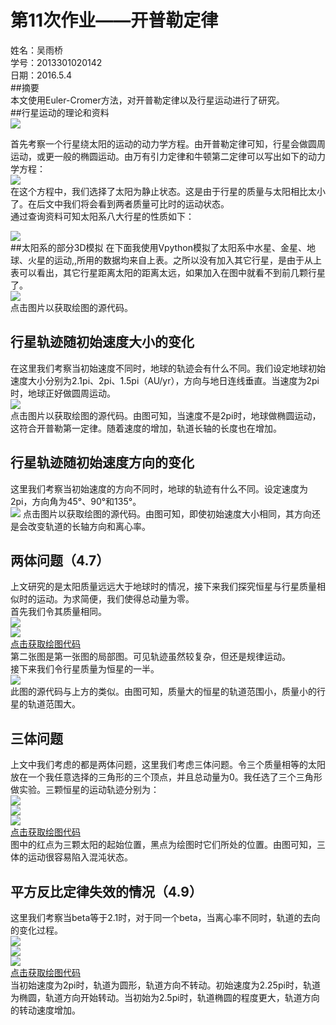 # 第11次作业——开普勒定律  
姓名：吴雨桥  
学号：2013301020142  
日期：2016.5.4  
##摘要  
本文使用Euler-Cromer方法，对开普勒定律以及行星运动进行了研究。  
##行星运动的理论和资料  
![](http://gtb.baidu.com/HttpService/get?p=dHlwZT1pbWFnZS9qcGVnJm49dmlzJnQ9YWRpbWcmYz10YjppZyZyPTM2NjA1OTM2NjMsMjc1MjEzNzY2MAAAAA==)  

首先考察一个行星绕太阳的运动的动力学方程。由开普勒定律可知，行星会做圆周运动，或更一般的椭圆运动。由万有引力定律和牛顿第二定律可以写出如下的动力学方程：  
![](https://raw.githubusercontent.com/wuyuqiao/computationalphysics_N2013301020142/master/chap4/a.png)  
在这个方程中，我们选择了太阳为静止状态。这是由于行星的质量与太阳相比太小了。在后文中我们将会看到两者质量可比时的运动状态。  
通过查询资料可知太阳系八大行星的性质如下：  

![](https://raw.githubusercontent.com/wuyuqiao/computationalphysics_N2013301020142/master/chap4/b.png)  
##太阳系的部分3D模拟
在下面我使用Vpython模拟了太阳系中水星、金星、地球、火星的运动,,所用的数据均来自上表。之所以没有加入其它行星，是由于从上表可以看出，其它行星距离太阳的距离太远，如果加入在图中就看不到前几颗行星了。  
[![](https://raw.githubusercontent.com/wuyuqiao/computationalphysics_N2013301020142/master/chap4/C.gif)](https://raw.githubusercontent.com/wuyuqiao/computationalphysics_N2013301020142/master/chap4/c.py)  
点击图片以获取绘图的源代码。  
## 行星轨迹随初始速度大小的变化  
在这里我们考察当初始速度不同时，地球的轨迹会有什么不同。我们设定地球初始速度大小分别为2.1pi、2pi、1.5pi（AU/yr），方向与地日连线垂直。当速度为2pi时，地球正好做圆周运动。  
[![](https://raw.githubusercontent.com/wuyuqiao/computationalphysics_N2013301020142/master/chap4/figure_1.png)](https://raw.githubusercontent.com/wuyuqiao/computationalphysics_N2013301020142/master/chap4/d.py)  
点击图片以获取绘图的源代码。由图可知，当速度不是2pi时，地球做椭圆运动，这符合开普勒第一定律。随着速度的增加，轨道长轴的长度也在增加。  
## 行星轨迹随初始速度方向的变化  
这里我们考察当初始速度的方向不同时，地球的轨迹有什么不同。设定速度为2pi，方向角为45°、90°和135°。  
[![](https://raw.githubusercontent.com/wuyuqiao/computationalphysics_N2013301020142/master/chap4/dd.png)](https://raw.githubusercontent.com/wuyuqiao/computationalphysics_N2013301020142/master/chap4/dd.py) 
点击图片以获取绘图的源代码。由图可知，即使初始速度大小相同，其方向还是会改变轨道的长轴方向和离心率。  
  
## 两体问题（4.7）  
上文研究的是太阳质量远远大于地球时的情况，接下来我们探究恒星与行星质量相似时的运动。为求简便，我们使得总动量为零。  
首先我们令其质量相同。  
![](https://raw.githubusercontent.com/wuyuqiao/computationalphysics_N2013301020142/master/chap4/221.png)  
![](https://raw.githubusercontent.com/wuyuqiao/computationalphysics_N2013301020142/master/chap4/222.png)  
[点击获取绘图代码](https://raw.githubusercontent.com/wuyuqiao/computationalphysics_N2013301020142/master/chap4/two%20body.py)  
第二张图是第一张图的局部图。可见轨迹虽然较复杂，但还是规律运动。  
接下来我们令行星质量为恒星的一半。  
![](https://raw.githubusercontent.com/wuyuqiao/computationalphysics_N2013301020142/master/chap4/223.png)  
此图的源代码与上方的类似。由图可知，质量大的恒星的轨道范围小，质量小的行星的轨道范围大。

  
## 三体问题  
上文中我们考虑的都是两体问题，这里我们考虑三体问题。令三个质量相等的太阳放在一个我任意选择的三角形的三个顶点，并且总动量为0。我任选了三个三角形做实验。三颗恒星的运动轨迹分别为：  
![](https://raw.githubusercontent.com/wuyuqiao/computationalphysics_N2013301020142/master/chap4/331.png)  
![](https://raw.githubusercontent.com/wuyuqiao/computationalphysics_N2013301020142/master/chap4/332.png)  
![](https://raw.githubusercontent.com/wuyuqiao/computationalphysics_N2013301020142/master/chap4/333.png)  
[点击获取绘图代码](https://raw.githubusercontent.com/wuyuqiao/computationalphysics_N2013301020142/master/chap4/three%20body.py)  
图中的红点为三颗太阳的起始位置，黑点为绘图时它们所处的位置。由图可知，三体的运动很容易陷入混沌状态。  
## 平方反比定律失效的情况（4.9）  
这里我们考察当beta等于2.1时，对于同一个beta，当离心率不同时，轨道的去向的变化过程。  
![](https://raw.githubusercontent.com/wuyuqiao/computationalphysics_N2013301020142/master/chap4/2.011.png)  
![](https://raw.githubusercontent.com/wuyuqiao/computationalphysics_N2013301020142/master/chap4/2.012.png)  
![](https://raw.githubusercontent.com/wuyuqiao/computationalphysics_N2013301020142/master/chap4/1.023.png)  
[点击获取绘图代码](https://raw.githubusercontent.com/wuyuqiao/computationalphysics_N2013301020142/master/chap4/d%20-%20Copy.py)  
当初始速度为2pi时，轨道为圆形，轨道方向不转动。初始速度为2.25pi时，轨道为椭圆，轨道方向开始转动。当初始为2.5pi时，轨道椭圆的程度更大，轨道方向的转动速度增加。  





